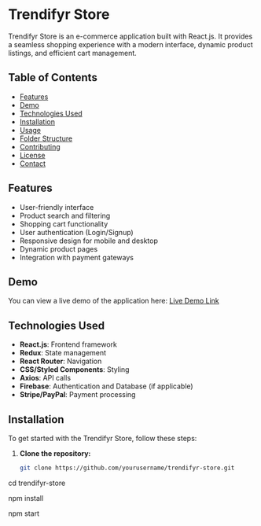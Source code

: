 # Trendifyr Store

Trendifyr Store is an e-commerce application built with React.js. It provides a seamless shopping experience with a modern interface, dynamic product listings, and efficient cart management.

## Table of Contents

- [Features](#features)
- [Demo](#demo)
- [Technologies Used](#technologies-used)
- [Installation](#installation)
- [Usage](#usage)
- [Folder Structure](#folder-structure)
- [Contributing](#contributing)
- [License](#license)
- [Contact](#contact)

## Features

- User-friendly interface
- Product search and filtering
- Shopping cart functionality
- User authentication (Login/Signup)
- Responsive design for mobile and desktop
- Dynamic product pages
- Integration with payment gateways

## Demo

You can view a live demo of the application here: [Live Demo Link](#)

## Technologies Used

- **React.js**: Frontend framework
- **Redux**: State management
- **React Router**: Navigation
- **CSS/Styled Components**: Styling
- **Axios**: API calls
- **Firebase**: Authentication and Database (if applicable)
- **Stripe/PayPal**: Payment processing

## Installation

To get started with the Trendifyr Store, follow these steps:

1. **Clone the repository:**

   ```bash
   git clone https://github.com/yourusername/trendifyr-store.git

cd trendifyr-store

npm install


npm start



